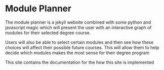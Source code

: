 # Module Planner

The module planner is a jekyll website combined with some python
and javascript magic which will present the user with an interactive
graph of modules for their selected degree course.

Users will also be able to select certain modules and then see how these
choices will affect their possible future courses. This will allow them to
help decide which modules makes the most sense for their degree program

This site contains the documentation for the how this site is implemented
